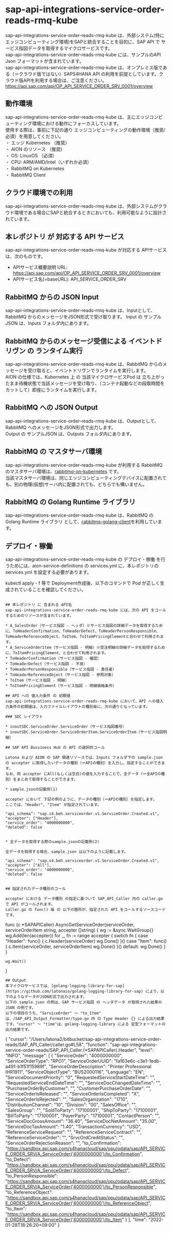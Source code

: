 # sap-api-integrations-service-order-reads-rmq-kube
sap-api-integrations-service-order-reads-rmq-kube は、外部システム(特にエッジコンピューティング環境)をSAPと統合することを目的に、SAP API で サービス指図データを取得するマイクロサービスです。    
sap-api-integrations-service-order-reads-rmq-kube には、サンプルのAPI Json フォーマットが含まれています。   
sap-api-integrations-service-order-reads-rmq-kube は、オンプレミス版である（＝クラウド版ではない）SAPS4HANA API の利用を前提としています。クラウド版APIを利用する場合は、ご注意ください。   
https://api.sap.com/api/OP_API_SERVICE_ORDER_SRV_0001/overview  

## 動作環境  
sap-api-integrations-service-order-reads-rmq-kube は、主にエッジコンピューティング環境における動作にフォーカスしています。  
使用する際は、事前に下記の通り エッジコンピューティングの動作環境（推奨/必須）を用意してください。  
・ エッジ Kubernetes （推奨）    
・ AION のリソース （推奨)    
・ OS: LinuxOS （必須）    
・ CPU: ARM/AMD/Intel（いずれか必須）  
・ RabbitMQ on Kubernetes  
・ RabbitMQ Client    

## クラウド環境での利用
sap-api-integrations-service-order-reads-rmq-kube は、外部システムがクラウド環境である場合にSAPと統合するときにおいても、利用可能なように設計されています。  

## 本レポジトリ が 対応する API サービス
sap-api-integrations-service-order-reads-rmq-kube が対応する APIサービス は、次のものです。

* APIサービス概要説明 URL: https://api.sap.com/api/OP_API_SERVICE_ORDER_SRV_0001/overview  
* APIサービス名(=baseURL): API_SERVICE_ORDER_SRV

## RabbitMQ からの JSON Input

sap-api-integrations-service-order-reads-rmq-kube は、Inputとして、RabbitMQ からのメッセージをJSON形式で受け取ります。 
Input の サンプルJSON は、Inputs フォルダ内にあります。  

## RabbitMQ からのメッセージ受信による イベントドリヴン の ランタイム実行

sap-api-integrations-service-order-reads-rmq-kube は、RabbitMQ からのメッセージを受け取ると、イベントドリヴンでランタイムを実行します。  
AION の仕様では、Kubernetes 上 の 当該マイクロサービスPod は 立ち上がったまま待機状態で当該メッセージを受け取り、（コンテナ起動などの段取時間をカットして）即座にランタイムを実行します。　

## RabbitMQ への JSON Output

sap-api-integrations-service-order-reads-rmq-kube は、Outputとして、RabbitMQ へのメッセージをJSON形式で出力します。  
Output の サンプルJSON は、Outputs フォルダ内にあります。  

## RabbitMQ の マスタサーバ環境

sap-api-integrations-service-order-reads-rmq-kube が利用する RabbitMQ のマスタサーバ環境は、[rabbitmq-on-kubernetes](https://github.com/latonaio/rabbitmq-on-kubernetes) です。  
当該マスタサーバ環境は、同じエッジコンピューティングデバイスに配置されても、別の物理(仮想)サーバ内に配置されても、どちらでも構いません。

## RabbitMQ の Golang Runtime ライブラリ
sap-api-integrations-service-order-reads-rmq-kube は、RabbitMQ の Golang Runtime ライブラリ として、[rabbitmq-golang-client](https://github.com/latonaio/rabbitmq-golang-client)を利用しています。

## デプロイ・稼働
sap-api-integrations-service-order-reads-rmq-kube の デプロイ・稼働 を行うためには、aion-service-definitions の services.yml に、本レポジトリの services.yml を設定する必要があります。

kubectl apply - f 等で Deployment作成後、以下のコマンドで Pod が正しく生成されていることを確認してください。
```

## 本レポジトリ に 含まれる API名
sap-api-integrations-service-order-reads-rmq-kube には、次の API をコールするためのリソースが含まれています。  

* A_SalesOrder（サービス指図 - ヘッダ）※サービス指図の詳細データを取得するために、ToHeaderConfirmation、ToHeaderDefect、ToHeaderPersonResponsible、ToHeaderReferenceObject、ToItem、ToItemPricingElementと合わせて利用されます。
* A_ServiceOrderItem（サービス指図 - 明細）※受注明細の詳細データを取得するために、ToItemPricingElement、と合わせて利用されます。
* ToHeaderConfirmation（サービス指図 - 確認）
* ToHeaderDefect（サービス指図 - 不良）
* ToHeaderPersonResponsible（サービス指図 - 責任者）
* ToHeaderReferenceObject（サービス指図 - 参照対象）
* ToItem（サービス指図 - 明細）
* ToItemPricingElement（サービス指図 - 明細価格条件）

## API への 値入力条件 の 初期値
sap-api-integrations-service-order-reads-rmq-kube において、API への値入力条件の初期値は、入力ファイルレイアウトの種別毎に、次の通りとなっています。  

### SDC レイアウト

* inoutSDC.ServiceOrder.ServiceOrder（サービス指図番号）
* inoutSDC.ServiceOrder.ServiceOrderItem.ServiceOrderItem（サービス指図明細）

## SAP API Bussiness Hub の API の選択的コール

Latona および AION の SAP 関連リソースでは、Inputs フォルダ下の sample.json の accepter に取得したいデータの種別（＝APIの種別）を入力し、指定することができます。  
なお、同 accepter にAll(もしくは空白)の値を入力することで、全データ（＝全APIの種別）をまとめて取得することができます。  

* sample.jsonの記載例(1)  

accepter において 下記の例のように、データの種別（＝APIの種別）を指定します。  
ここでは、"Header", "Item" が指定されています。

```
	"api_schema": "sap.s4.beh.serviceorder.v1.ServiceOrder.Created.v1",
	"accepter": ["Header"],
	"service_order": "4000000000",
	"deleted": false
```
  
* 全データを取得する際のsample.jsonの記載例(2)  

全データを取得する場合、sample.json は以下のように記載します。  

```
	"api_schema": "sap.s4.beh.serviceorder.v1.ServiceOrder.Created.v1",
	"accepter": ["All"],
	"service_order": "4000000000",
	"deleted": false
```

## 指定されたデータ種別のコール

accepter における データ種別 の指定に基づいて SAP_API_Caller 内の caller.go で API がコールされます。  
caller.go の func() 毎 の 以下の箇所が、指定された API をコールするソースコードです。  

```
func (c *SAPAPICaller) AsyncGetServiceOrder(serviceOrder, serviceOrderItem string, accepter []string) {
	wg := &sync.WaitGroup{}
	wg.Add(len(accepter))
	for _, fn := range accepter {
		switch fn {
		case "Header":
			func() {
				c.Header(serviceOrder)
				wg.Done()
			}()
		case "Item":
			func() {
				c.Item(serviceOrder, serviceOrderItem)
				wg.Done()
			}()
		default:
			wg.Done()
		}
	}

	wg.Wait()
}
```
## Output  
本マイクロサービスでは、[golang-logging-library-for-sap](https://github.com/latonaio/golang-logging-library-for-sap) により、以下のようなデータがJSON形式で出力されます。  
以下の sample.json の例は、SAP サービス指図 の ヘッダデータ が取得された結果の JSON の例です。  
以下の項目のうち、"ServiceOrder" ～ "to_Item" は、/SAP_API_Output_Formatter/type.go 内 の Type Header {} による出力結果です。"cursor" ～ "time"は、golang-logging-library による 定型フォーマットの出力結果です。  

```
{
	"cursor": "/Users/latona2/bitbucket/sap-api-integrations-service-order-reads/SAP_API_Caller/caller.go#L58",
	"function": "sap-api-integrations-service-order-reads/SAP_API_Caller.(*SAPAPICaller).Header",
	"level": "INFO",
	"message": [
		{
			"ServiceOrder": "4000000000",
			"ServiceOrderType": "RPO1",
			"ServiceOrderUUID": "fa163e6c-c3e1-1edb-a491-b1f51f15989f",
			"ServiceOrderDescription": "Printer Professional IHR1911",
			"ServiceObjectType": "BUS2000116",
			"Language": "EN",
			"ServiceDocumentPriority": "0",
			"RequestedServiceStartDateTime": "",
			"RequestedServiceEndDateTime": "",
			"ServiceDocChangedDateTime": "",
			"PurchaseOrderByCustomer": "",
			"CustomerPurchaseOrderDate": "",
			"ServiceOrderIsReleased": "",
			"ServiceOrderIsCompleted": "X",
			"ServiceOrderIsRejected": "",
			"SalesOrganization": "1710",
			"DistributionChannel": "10",
			"Division": "00",
			"SalesOffice": "",
			"SalesGroup": "",
			"SoldToParty": "17100001",
			"ShipToParty": "17100001",
			"BillToParty": "17100001",
			"PayerParty": "17100001",
			"ContactPerson": "",
			"ServiceDocGrossAmount": "36.40",
			"ServiceDocNetAmount": "35.00",
			"ServiceDocTaxAmount": "1.40",
			"TransactionCurrency": "USD",
			"ReferenceServiceRequest": "",
			"ReferenceServiceContract": "",
			"ReferenceServiceOrder": "",
			"SrvcOrdCreditStatus": "",
			"ServiceOrderRejectionReason": "",
			"to_Confirmation": "https://sandbox.api.sap.com/s4hanacloud/sap/opu/odata/sap/API_SERVICE_ORDER_SRV/A_ServiceOrder('4000000000')/to_Confirmation",
			"to_Defect": "https://sandbox.api.sap.com/s4hanacloud/sap/opu/odata/sap/API_SERVICE_ORDER_SRV/A_ServiceOrder('4000000000')/to_Defect",
			"to_PersonResponsible": "https://sandbox.api.sap.com/s4hanacloud/sap/opu/odata/sap/API_SERVICE_ORDER_SRV/A_ServiceOrder('4000000000')/to_PersonResponsible",
			"to_ReferenceObject": "https://sandbox.api.sap.com/s4hanacloud/sap/opu/odata/sap/API_SERVICE_ORDER_SRV/A_ServiceOrder('4000000000')/to_ReferenceObject",
			"to_Item": "https://sandbox.api.sap.com/s4hanacloud/sap/opu/odata/sap/API_SERVICE_ORDER_SRV/A_ServiceOrder('4000000000')/to_Item"
		}
	],
	"time": "2022-01-28T18:26:20+09:00"
}
```

